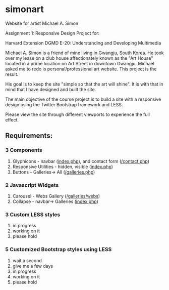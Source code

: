 simonart
========

Website for artist Michael A. Simon

Assignment 1: Responsive Design Project for:

Harvard Extension DGMD E-20: Understanding and Developing Multimedia

Michael A. Simon is a friend of mine living in Gwangju, South Korea. He took over my lease on a club house affectionately known as the "Art House" located in a prime location on Art Street in downtown Gwangju. Michael asked me to redo is personal/professional art website. This project is the result.

His goal is to keep the site "simple so that the art will shine". It is with that in mind that I have designed and built the site.

The main objective of the course project is to build a site with a responsive design using the Twitter Bootstrap framework and LESS.

Please view the site through different viewports to experience the full effect.

<h2>Requirements:</h2>

<h3>3 Components</h3>
<ol>
	<li>Glyphicons - navbar (<a href="http://vultor.com/simonart/">index.php</a>), and contact form (<a href="http://vultor.com/simonart/contact.php">/contact.php</a>)</li>
	<li>Responsive Utilities - hidden, visible (<a href="http://vultor.com/simonart/">index.php</a>)</li>
	<li>Buttons - Galleries-> All (<a href="http://vultor.com/simonart/galleries.php">/galleries.php</a>)</li>
</ol>

<h3>2 Javascript Widgets</h3>
<ol>
	<li>Carousel - Webs Gallery (<a href="http://vultor.com/simonart/galleries/web">/galleries/webs</a>)</li>
	<li>Collapse - navbar-> Galleries (<a href="http://vultor.com/simonart/">index.php</a>)</li>
</ol>

<h3>3 Custom LESS styles</h3>
<ol>
	<li>in progress</li>
	<li>working on it</li>
	<li>please hold</li>
</ol>

<h3>5 Customized Bootstrap styles using LESS</h3>
<ol>
	<li>wait a second</li>
	<li>give me a few days</li>
	<li>in progress</li>
	<li>working on it</li>
	<li>please hold</li>
</ol>
